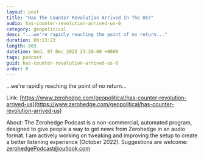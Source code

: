 ```yaml
---
layout: post
title: "Has The Counter Revolution Arrived In The US?"
audio: has-counter-revolution-arrived-us-0
category: geopolitical
desc: "...we're rapidly reaching the point of no return..."
duration: 00:13:23
length: 803
datetime: Wed, 07 Dec 2022 21:20:00 +0000
tags: podcast
guid: has-counter-revolution-arrived-us-0
order: 0
---
```

...we're rapidly reaching the point of no return...

Link: [https://www.zerohedge.com/geopolitical/has-counter-revolution-arrived-us](https://www.zerohedge.com/geopolitical/has-counter-revolution-arrived-us)

About: The Zerohedge Podcast is a non-commercial, automated program, designed to give people a way to get news from Zerohedge in an audio format.  I am actively working on tweaking and improving the setup to create a better listening experience (October 2022).  Suggestions are welcome: [zerohedgePodcast@outlook.com](mailto:zerohedgePodcast@outlook.com)